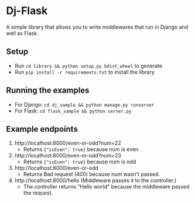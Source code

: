 # Dj-Flask

A simple library that allows you to write middlewares that run in Django and well as Flask.

## Setup
- Run `cd library && python setup.py bdist_wheel` to generate 
- Run `pip install -r requirements.txt` to install the library

## Running the examples
- For Django: `cd dj_sample && python manage.py runserver`
- For Flask: `cd flask_sample && python server.py`

## Example endpoints
1. http://localhost:8000/even-or-odd?num=22
    - Returns `{"isEven": true}` because num is even
2. http://localhost:8000/even-or-odd?num=23
    - Returns `{"isEven": true}` because num is odd
3. http://localhost:8000/even-or-odd
    - Returns Bad request (400) because num wasn't passed.
4. http://localhost:8000/hello (Middleware passes it to the controller.)
    - The controller returns "Hello world" because the middleware passed the request.

